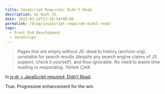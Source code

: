 ```yaml
---
title: JavaScript Required; Didn’t Read.
description: So much JS.
date: 2015-03-24T23:10:54+00:00
permalink: /blog/javascript-required-didnt-read/
tags:
  - Front End Development
  - JavaScript
---
```


> Pages that are empty without JS: dead to history (archive-org), unreliable for search results (despite any search engine claims of JS support, check it yourself), and thus ignorable. No need to waste time reading or responding.
> <cite>Tantek Çelik</cite>

In [js;dr = JavaScript required; Didn’t Read](http://tantek.com/2015/069/t1/js-dr-javascript-required-dead).

True. Progressive enhancement for the win.
